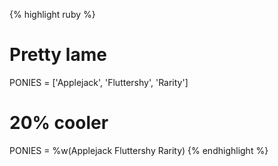 {% highlight ruby %}
# Pretty lame
PONIES = ['Applejack', 'Fluttershy', 'Rarity']

# 20% cooler
PONIES = %w(Applejack Fluttershy Rarity)
{% endhighlight %}
